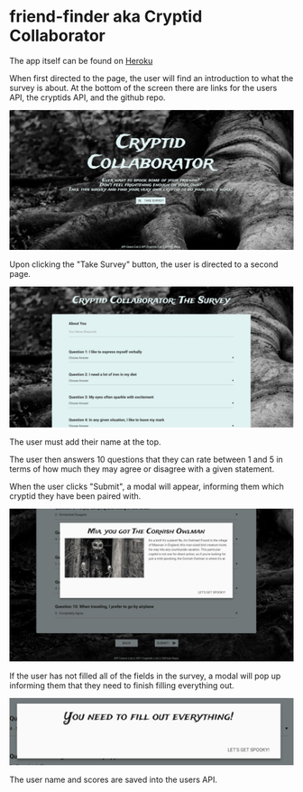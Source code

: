 # friend-finder aka Cryptid Collaborator

The app itself can be found on [Heroku](https://obscure-dawn-62650.herokuapp.com/home.html)

When first directed to the page, the user will find an introduction to what the survey is about. At the bottom of the screen there are links for the users API, the cryptids API, and the github repo.

![Home Page](/readme_images/cryptidImage.jpg)

Upon clicking the "Take Survey" button, the user is directed to a second page.

![Survey Page](/readme_images/cryptidImage2.jpg)

The user must add their name at the top.

The user then answers 10 questions that they can rate between 1 and 5 in terms of how much they may agree or disagree with a given statement.

When the user clicks "Submit", a modal will appear, informing them which cryptid they have been paired with.

![Modal](/readme_images/cryptidImage3.jpg)

If the user has not filled all of the fields in the survey, a modal will pop up informing them that they need to finish filling everything out.

![Second Modal](/readme_images/cryptidImage4.jpg)

The user name and scores are saved into the users API.
